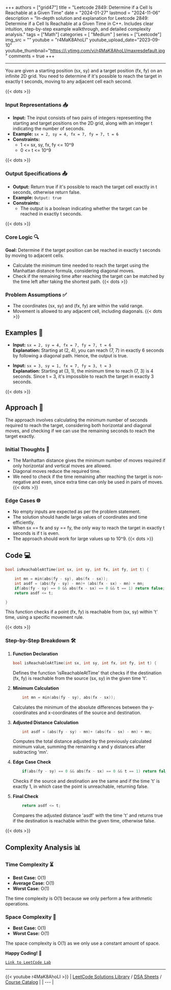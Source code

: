 
+++
authors = ["grid47"]
title = "Leetcode 2849: Determine if a Cell Is Reachable at a Given Time"
date = "2024-01-27"
lastmod = "2024-11-06"
description = "In-depth solution and explanation for Leetcode 2849: Determine if a Cell Is Reachable at a Given Time in C++. Includes clear intuition, step-by-step example walkthrough, and detailed complexity analysis."
tags = ["Math"]
categories = [
    "Medium"
]
series = ["Leetcode"]
img_src = ""
youtube = "r4MaK8AhoLI"
youtube_upload_date="2023-09-10"
youtube_thumbnail="https://i.ytimg.com/vi/r4MaK8AhoLI/maxresdefault.jpg"
comments = true
+++



---
You are given a starting position (sx, sy) and a target position (fx, fy) on an infinite 2D grid. You need to determine if it's possible to reach the target in exactly t seconds, moving to any adjacent cell each second.
<!--more-->
{{< dots >}}
### Input Representations 📥
- **Input:** The input consists of two pairs of integers representing the starting and target positions on the 2D grid, along with an integer t indicating the number of seconds.
- **Example:** `sx = 2, sy = 4, fx = 7, fy = 7, t = 6`
- **Constraints:**
	- 1 <= sx, sy, fx, fy <= 10^9
	- 0 <= t <= 10^9

{{< dots >}}
### Output Specifications 📤
- **Output:** Return true if it's possible to reach the target cell exactly in t seconds, otherwise return false.
- **Example:** `Output: true`
- **Constraints:**
	- The output is a boolean indicating whether the target can be reached in exactly t seconds.

{{< dots >}}
### Core Logic 🔍
**Goal:** Determine if the target position can be reached in exactly t seconds by moving to adjacent cells.

- Calculate the minimum time needed to reach the target using the Manhattan distance formula, considering diagonal moves.
- Check if the remaining time after reaching the target can be matched by the time left after taking the shortest path.
{{< dots >}}
### Problem Assumptions ✅
- The coordinates (sx, sy) and (fx, fy) are within the valid range.
- Movement is allowed to any adjacent cell, including diagonals.
{{< dots >}}
## Examples 🧩
- **Input:** `sx = 2, sy = 4, fx = 7, fy = 7, t = 6`  \
  **Explanation:** Starting at (2, 4), you can reach (7, 7) in exactly 6 seconds by following a diagonal path. Hence, the output is true.

- **Input:** `sx = 3, sy = 1, fx = 7, fy = 3, t = 3`  \
  **Explanation:** Starting at (3, 1), the minimum time to reach (7, 3) is 4 seconds. Since t = 3, it's impossible to reach the target in exactly 3 seconds.

{{< dots >}}
## Approach 🚀
The approach involves calculating the minimum number of seconds required to reach the target, considering both horizontal and diagonal moves, and checking if we can use the remaining seconds to reach the target exactly.

### Initial Thoughts 💭
- The Manhattan distance gives the minimum number of moves required if only horizontal and vertical moves are allowed.
- Diagonal moves reduce the required time.
- We need to check if the time remaining after reaching the target is non-negative and even, since extra time can only be used in pairs of moves.
{{< dots >}}
### Edge Cases 🌐
- No empty inputs are expected as per the problem statement.
- The solution should handle large values of coordinates and time efficiently.
- When sx == fx and sy == fy, the only way to reach the target in exactly t seconds is if t is even.
- The approach should work for large values up to 10^9.
{{< dots >}}
## Code 💻
```cpp
bool isReachableAtTime(int sx, int sy, int fx, int fy, int t) {

    int mn = min(abs(fy - sy), abs(fx - sx));
    int asdf = (abs(fy - sy) - mn)+ (abs(fx - sx) - mn) + mn;
    if(abs(fy - sy) == 0 && abs(fx - sx) == 0 && t == 1) return false;
    return asdf <= t;

}
```

This function checks if a point (fx, fy) is reachable from (sx, sy) within 't' time, using a specific movement rule.

{{< dots >}}
### Step-by-Step Breakdown 🛠️
1. **Function Declaration**
	```cpp
	bool isReachableAtTime(int sx, int sy, int fx, int fy, int t) {
	```
	Defines the function 'isReachableAtTime' that checks if the destination (fx, fy) is reachable from the source (sx, sy) in the given time 't'.

2. **Minimum Calculation**
	```cpp
	    int mn = min(abs(fy - sy), abs(fx - sx));
	```
	Calculates the minimum of the absolute differences between the y-coordinates and x-coordinates of the source and destination.

3. **Adjusted Distance Calculation**
	```cpp
	    int asdf = (abs(fy - sy) - mn)+ (abs(fx - sx) - mn) + mn;
	```
	Computes the total distance adjusted by the previously calculated minimum value, summing the remaining x and y distances after subtracting 'mn'.

4. **Edge Case Check**
	```cpp
	    if(abs(fy - sy) == 0 && abs(fx - sx) == 0 && t == 1) return false;
	```
	Checks if the source and destination are the same and if the time 't' is exactly 1, in which case the point is unreachable, returning false.

5. **Final Check**
	```cpp
	    return asdf <= t;
	```
	Compares the adjusted distance 'asdf' with the time 't' and returns true if the destination is reachable within the given time, otherwise false.

{{< dots >}}
## Complexity Analysis 📊
### Time Complexity ⏳
- **Best Case:** O(1)
- **Average Case:** O(1)
- **Worst Case:** O(1)

The time complexity is O(1) because we only perform a few arithmetic operations.

### Space Complexity 💾
- **Best Case:** O(1)
- **Worst Case:** O(1)

The space complexity is O(1) as we only use a constant amount of space.

**Happy Coding! 🎉**


[`Link to LeetCode Lab`](https://leetcode.com/problems/determine-if-a-cell-is-reachable-at-a-given-time/description/)

---
{{< youtube r4MaK8AhoLI >}}
| [LeetCode Solutions Library](https://grid47.xyz/leetcode/) / [DSA Sheets](https://grid47.xyz/sheets/) / [Course Catalog](https://grid47.xyz/courses/) |
| --- |
